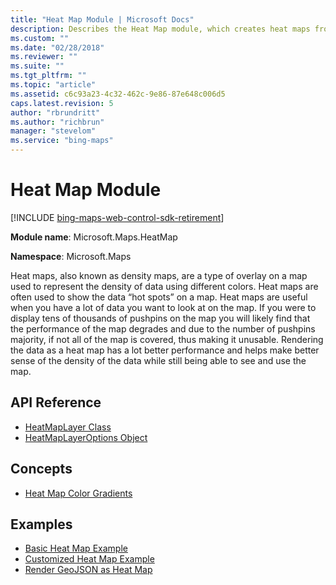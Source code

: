 ```yaml
---
title: "Heat Map Module | Microsoft Docs"
description: Describes the Heat Map module, which creates heat maps from data, and provides links to API reference, a concept article and examples.
ms.custom: ""
ms.date: "02/28/2018"
ms.reviewer: ""
ms.suite: ""
ms.tgt_pltfrm: ""
ms.topic: "article"
ms.assetid: c6c93a23-4c32-462c-9e86-87e648c006d5
caps.latest.revision: 5
author: "rbrundritt"
ms.author: "richbrun"
manager: "stevelom"
ms.service: "bing-maps"
---
```


# Heat Map Module

[!INCLUDE [bing-maps-web-control-sdk-retirement](../../includes/bing-maps-web-control-sdk-retirement.md)]

**Module name**: Microsoft.Maps.HeatMap

**Namespace**: Microsoft.Maps 

Heat maps, also known as density maps, are a type of overlay on a map used to represent the density of data using different colors. Heat maps are often used to show the data “hot spots” on a map. Heat maps are useful when you have a lot of data you want to look at on the map. If you were to display tens of thousands of pushpins on the map you will likely find that the performance of the map degrades and due to the number of pushpins majority, if not all of the map is covered, thus making it unusable. Rendering the data as a heat map has a lot better performance and helps make better sense of the density of the data while still being able to see and use the map.

## API Reference
  * [HeatMapLayer Class](heatmaplayer-class.md)
  * [HeatMapLayerOptions Object](heatmaplayeroptions-object.md)


## Concepts
  * [Heat Map Color Gradients](../../map-control-concepts/heat-map-module-examples/heat-map-color-gradients.md)
  
## Examples
  * [Basic Heat Map Example](../../map-control-concepts/heat-map-module-examples/basic-heat-map-example.md)
  * [Customized Heat Map Example](../../map-control-concepts/heat-map-module-examples/customized-heat-map-example.md)
  * [Render GeoJSON as Heat Map](../../map-control-concepts/heat-map-module-examples/render-geojson-as-heat-map.md)
 